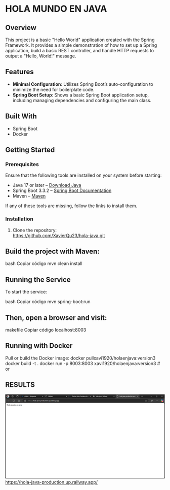 # HOLA MUNDO EN JAVA
## Overview  
This project is a basic "Hello World" application created with the Spring Framework. It provides a simple demonstration of how to set up a Spring application, build a basic REST controller, and handle HTTP requests to output a "Hello, World!" message.

## Features  
- **Minimal Configuration**: Utilizes Spring Boot’s auto-configuration to minimize the need for boilerplate code.  
- **Spring Boot Setup**: Shows a basic Spring Boot application setup, including managing dependencies and configuring the main class.

## Built With  
- Spring Boot  
- Docker

## Getting Started  
### Prerequisites  
Ensure that the following tools are installed on your system before starting:  
- Java 17 or later – [Download Java](https://www.oracle.com/java/technologies/javase-jdk17-downloads.html)  
- Spring Boot 3.3.2 – [Spring Boot Documentation](https://docs.spring.io/spring-boot/docs/3.3.2/reference/html/getting-started.html)  
- Maven – [Maven](https://maven.apache.org/)

If any of these tools are missing, follow the links to install them.

### Installation  
1. Clone the repository:  
   https://github.com/XavierQu23/hola-java.git
  
## Build the project with Maven:
bash
Copiar código
mvn clean install

## Running the Service
To start the service:

bash
Copiar código
mvn spring-boot:run

## Then, open a browser and visit:

makefile
Copiar código
localhost:8003

## Running with Docker
Pull or build the Docker image:
docker pullxavi1920/holaenjava:version3  
docker build -t <any-name> .
docker run -p 8003:8003 xavi1920/holaenjava:version3  # or <any-name>

## RESULTS
![alt text](image.png)
https://hola-java-production.up.railway.app/


